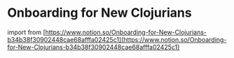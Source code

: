 # Onboarding for New Clojurians

import from [https://www.notion.so/Onboarding-for-New-Clojurians-b34b38f30902448cae68afffa02425c1](https://www.notion.so/Onboarding-for-New-Clojurians-b34b38f30902448cae68afffa02425c1)


